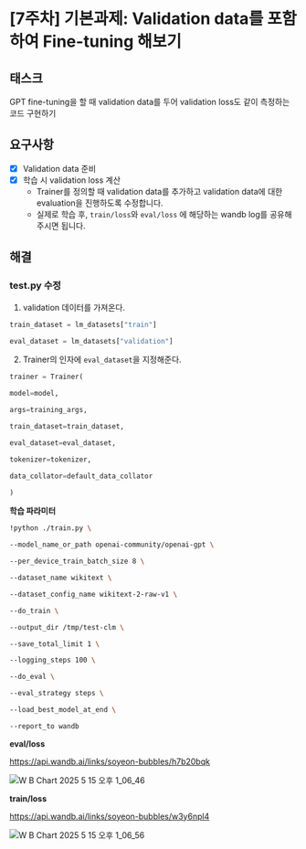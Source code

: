 # [7주차] 기본과제: Validation data를 포함하여 Fine-tuning 해보기

## 태스크
GPT fine-tuning을 할 때 validation data를 두어 validation loss도 같이 측정하는 코드 구현하기

## 요구사항

- [x] Validation data 준비
- [x] 학습 시 validation loss 계산
    - Trainer를 정의할 때 validation data를 추가하고 validation data에 대한 evaluation을 진행하도록 수정합니다. 
    - 실제로 학습 후, `train/loss`와 `eval/loss` 에 해당하는 wandb log를 공유해주시면 됩니다.


## 해결

### test.py 수정

1. validation 데이터를 가져온다.
```python
train_dataset = lm_datasets["train"]

eval_dataset = lm_datasets["validation"]
```
2. Trainer의 인자에 `eval_dataset`을 지정해준다.
```python
trainer = Trainer(

model=model,

args=training_args,

train_dataset=train_dataset,

eval_dataset=eval_dataset,

tokenizer=tokenizer,

data_collator=default_data_collator

)
```

**학습 파라미터**
```bash
!python ./train.py \

--model_name_or_path openai-community/openai-gpt \

--per_device_train_batch_size 8 \

--dataset_name wikitext \

--dataset_config_name wikitext-2-raw-v1 \

--do_train \

--output_dir /tmp/test-clm \

--save_total_limit 1 \

--logging_steps 100 \

--do_eval \

--eval_strategy steps \

--load_best_model_at_end \

--report_to wandb
```


**eval/loss**

https://api.wandb.ai/links/soyeon-bubbles/h7b20bqk

![W B Chart 2025  5  15  오후 1_06_46](https://github.com/user-attachments/assets/440a3c04-153e-44a7-9510-593a0b3bc5cb)


**train/loss**

https://api.wandb.ai/links/soyeon-bubbles/w3y6npl4

![W B Chart 2025  5  15  오후 1_06_56](https://github.com/user-attachments/assets/13a55358-da21-4355-afff-2f32c9190a7e)

